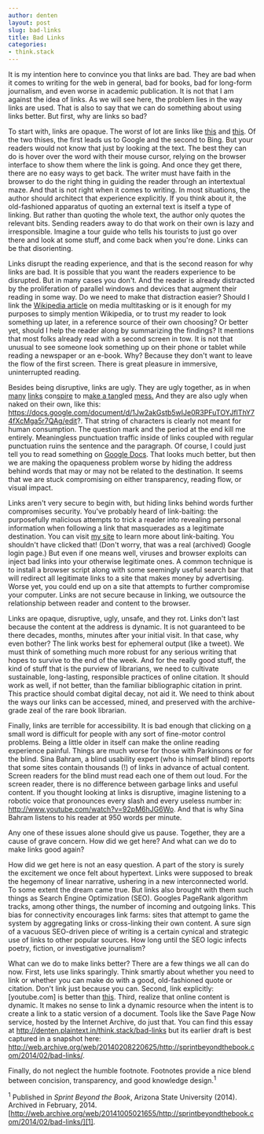 ```yaml
---
author: denten
layout: post
slug: bad-links
title: Bad Links
categories:
- think.stack
---
```


It is my intention here to convince you that links are bad. They are bad when
it comes to writing for the web in general, bad for books, bad for long-form
journalism, and even worse in academic publication. It is not that I am
against the idea of links. As we will see here, the problem lies in the way
links are used. That is also to say that we can do something about using links
better. But first, why are links so bad?

To start with, links are opaque. The worst of lot are links like [this][2] and
[this][3]. Of the two thises, the first leads us to Google and the second to
Bing.  But your readers would not know that just by looking at the text. The
best they can do is hover over the word with their mouse cursor, relying on
the browser interface to show them where the link is going. And once they get
there, there are no easy ways to get back. The writer must have faith in the
browser to do the right thing in guiding the reader through an intertextual
maze. And that is not right when it comes to writing. In most situations, the
author should architect that experience explicitly. If you think about it, the
old-fashioned apparatus of quoting an external text is itself a type of
linking. But rather than quoting the whole text, the author only quotes the
relevant bits. Sending readers away to do that work on their own is lazy and
irresponsible. Imagine a tour guide who tells his tourists to just go over
there and look at some stuff, and come back when you're done. Links can be
that disorienting.

[2]: http://web.archive.org/web/20141005021655/http://www.google.com/
[3]: http://web.archive.org/web/20141005021655/http://www.bing.com/

Links disrupt the reading experience, and that is the second reason for why
links are bad. It is possible that you want the readers experience to be
disrupted. But in many cases you don't. And the reader is already distracted
by the proliferation of parallel windows and devices that augment their
reading in some way. Do we need to make that distraction easier? Should I link
the [Wikipedia article][4] on media multitasking or is it enough for my purposes to
simply mention Wikipedia, or to trust my reader to look something up later, in
a reference source of their own choosing? Or better yet, should I help the
reader along by summarizing the findings? It mentions that most folks already
read with a second screen in tow. It is not that unusual to see someone look
something up on their phone or tablet while reading a newspaper or an e-book.
Why? Because they don't want to leave the flow of the first screen. There is
great pleasure in immersive, uninterrupted reading.

[4]: http://web.archive.org/web/20141005021655/http://en.wikipedia.org/wiki/Media_multitasking

Besides being disruptive, links are ugly. They are ugly together, as in when
[many][5] [links][6] con[spire][7] to m[ake a tang][8]led [mess.][9] And they
are also ugly when naked on their own, like this:
https://docs.google.com/document/d/1Jw2akGstb5wIJe0R3PFuTOYJfIThY74fXcMga5r7QAg/edit?.
That string of characters is clearly not meant for human consumption. The
question mark and the period at the end kill me entirely. Meaningless
punctuation traffic inside of links coupled with regular punctuation ruins the
sentence and the paragraph.  Of course, I could just tell you to read
something on [Google Docs][10]. That looks much better, but then we are making
the opaqueness problem worse by hiding the address behind words that may or
may not be related to the destination. It seems that we are stuck compromising
on either transparency, reading flow, or visual impact.

[5]: http://web.archive.org/web/20141005021655/http://en.wikipedia.org/wiki/Plural
[6]: http://web.archive.org/web/20141005021655/http://en.wikipedia.org/wiki/Hyperlink
[7]: http://web.archive.org/web/20141022082657/http://en.wikipedia.org/wiki/Spire
[8]: https://www.google.com/search?q=make+a+tang
[9]: http://web.archive.org/web/20141014084805/http://en.wikipedia.org/wiki/Spaghetti
[10]: https://docs.google.com/document/d/1Jw2akGstb5wIJe0R3PFuTOYJfIThY74fXcMga5r7QAg/edit?usp=sharing

Links aren't very secure to begin with, but hiding links behind words further
compromises security. You've probably heard of link-baiting: the purposefully
malicious attempts to trick a reader into revealing personal information when
following a link that masquerades as a legitimate destination. You can visit
[my site][11] to learn more about link-baiting. You shouldn't have clicked
that!  (Don't worry, that was a real (archived) Google login page.) But even
if one means well, viruses and browser exploits can inject bad links into your
otherwise legitimate ones. A common technique is to install a browser script
along with some seemingly useful search bar that will redirect all legitimate
links to a site that makes money by advertising. Worse yet, you could end up
on a site that attempts to further compromise your computer. Links are not
secure because in linking, we outsource the relationship between reader and
content to the browser.

[11]: http://web.archive.org/web/20141005021655/https://accounts.google.com/ServiceLogin?hl=en&continue=https://www.google.com/

Links are opaque, disruptive, ugly, unsafe, and they rot. Links don't last
because the content at the address is dynamic. It is not guaranteed to be
there decades, months, minutes after your initial visit. In that case, why
even bother? The link works best for ephemeral output (like a tweet). We must
think of something much more robust for any serious writing that hopes to
survive to the end of the week. And for the really good stuff, the kind of
stuff that is the purview of librarians, we need to cultivate sustainable,
long-lasting, responsible practices of online citation. It should work as
well, if not better, than the familiar bibliographic citation in print. This
practice should combat digital decay, not aid it. We need to think about the
ways our links can be accessed, mined, and preserved with the archive-grade
zeal of the rare book librarian.

Finally, links are terrible for accessibility. It is bad enough that clicking
on [a][12] small word is difficult for people with any sort of fine-motor
control problems. Being a little older in itself can make the online reading
experience painful. Things are much worse for those with Parkinsons or for the
blind. Sina Bahram, a blind usability expert (who is himself blind) reports
that some sites contain thousands (!) of links in advance of actual content.
Screen readers for the blind must read each one of them out loud. For the
screen reader, there is no difference between garbage links and useful
content. If you thought looking at links is disruptive, imagine listening to a
robotic voice that pronounces every slash and every useless number in:
http://www.youtube.com/watch?v=92pM6hJG6Wo. And that is why Sina Bahram
listens to his reader at 950 words per minute.

[12]: http://web.archive.org/web/20141005021655/http://www.pointerpointer.com/

Any one of these issues alone should give us pause. Together, they are a cause
of grave concern. How did we get here? And what can we do to make links good
again?

How did we get here is not an easy question. A part of the story is surely the
excitement we once felt about hypertext. Links were supposed to break the
hegemony of linear narrative, ushering in a new interconnected world. To some
extent the dream came true. But links also brought with them such things as
Search Engine Optimization (SEO). Googles PageRank algorithm tracks, among
other things, the number of incoming and outgoing links. This bias for
connectivity encourages link farms: sites that attempt to game the system by
aggregating links or cross-linking their own content. A sure sign of a vacuous
SEO-driven piece of writing is a certain cynical and strategic use of links to
other popular sources. How long until the SEO logic infects poetry, fiction,
or investigative journalism?

What can we do to make links better? There are a few things we all can do now.
First, lets use links sparingly. Think smartly about whether you need to link
or whether you can make do with a good, old-fashioned quote or citation.
Don't link just because you can. Second, link explicitly: [youtube.com] is
better than [this][14]. Third, realize that online content is dynamic. It
makes no sense to link a dynamic resource when the intent is to create a link
to a static version of a document. Tools like the Save Page Now service,
hosted by the Internet Archive, do just that. You can find this essay at
http://denten.plaintext.in/think.stack/bad-links but its earlier draft is
best captured in a snapshot here:
http://web.archive.org/web/20140208220625/http://sprintbeyondthebook.com/2014/02/bad-links/.

Finally, do not neglect the humble footnote. Footnotes provide a nice blend
between concision, transparency, and good knowledge design.<sup>1</sup>

[13]: http://www.youtube.com/
[14]: http://www.youtube.com/

<sup>1</sup> Published in *Sprint Beyond the Book*, Arizona State University
(2014). Archived in February, 2014.
[http://web.archive.org/web/20141005021655/http://sprintbeyondthebook.com/2014/02/bad-links/][1].

[1]: http://web.archive.org/web/20141005021655/http://sprintbeyondthebook.com/2014/02/bad-links/ 
